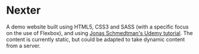 # Nexter

A demo website built using HTML5, CSS3 and SASS (with a specific focus on the use of Flexbox), and using [Jonas Schmedtman's Udemy tutorial](https://www.udemy.com/advanced-css-and-sass). The content is currently static, but could be adapted to take dynamic content from a server.